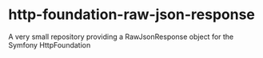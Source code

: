 http-foundation-raw-json-response
=================================

A very small repository providing a RawJsonResponse object for the Symfony HttpFoundation
